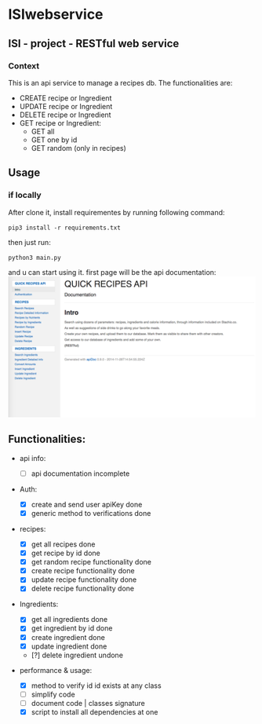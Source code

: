 # ISIwebservice
## ISI - project - RESTful web service

### Context

This is an api service to manage a recipes db. The functionalities are:
- CREATE recipe or Ingredient
- UPDATE recipe or Ingredient
- DELETE recipe or Ingredient
- GET recipe or Ingredient:
	- GET all
	- GET one by id
	- GET random (only in recipes)

## Usage
### if locally
After clone it, install requirementes by running following command:
```
pip3 install -r requirements.txt
```
then just run:
```
python3 main.py
```
and u can start using it. first page will be the api documentation:
![Image of api_doc](https://github.com/botclimber/ISIwebservice/blob/main/static/img/api_img.png)

## Functionalities:

* api info:
	- [ ] api documentation incomplete

* Auth:
	- [x] create and send user apiKey done
	- [x] generic method to verifications done

* recipes:
	- [x] get all recipes done
	- [x] get recipe by id done
	- [x] get random recipe functionality done 
	- [x] create recipe functionality done
	- [x] update recipe functionality done
	- [x] delete recipe functionality done

* Ingredients:
	- [x] get all ingredients done 
	- [x] get ingredient by id done
	- [x] create ingredient done
	- [x] update ingredient done
	- [?] delete ingredient undone

* performance & usage:
	- [x] method to verify id id exists at any class
	- [ ] simplify code
	- [ ] document code | classes signature
	- [x] script to install all dependencies at one
